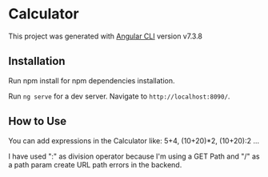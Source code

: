 # Calculator

This project was generated with [Angular CLI](https://github.com/angular/angular-cli) version v7.3.8

## Installation
Run npm install for npm dependencies installation.

Run `ng serve` for a dev server. Navigate to `http://localhost:8090/`.

## How to Use
You can add expressions in the Calculator like: 5+4, (10+20)*2, (10+20):2 ...

I have used ":" as division operator because I'm using a GET Path and "/" as a path param create URL path errors in the backend.
